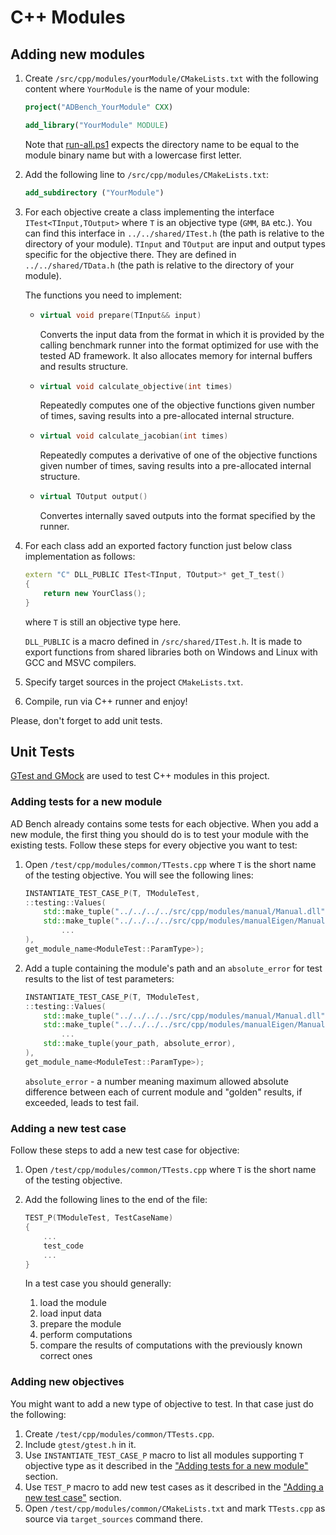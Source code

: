 # C++ Modules

## Adding new modules
1. Create `/src/cpp/modules/yourModule/CMakeLists.txt` with the following content where `YourModule` is the name of your module:
    ```cmake
    project("ADBench_YourModule" CXX)

    add_library("YourModule" MODULE)
    ```
    
    Note that [run-all.ps1](../Architecture.md#global-runner) expects the directory name to be equal to the module binary name but with a lowercase first letter.
2. Add the following line to `/src/cpp/modules/CMakeLists.txt`:
    ```cmake
    add_subdirectory ("YourModule")
    ```
3. <span id="itest-implementation"> For each objective create a class implementing the interface `ITest<TInput,TOutput>` where `T` is an objective type (`GMM`, `BA` etc.). You can find this interface in `../../shared/ITest.h` (the path is relative to the directory of your module). `TInput` and `TOutput` are input and output types specific for the objective there. They are defined in `../../shared/TData.h` (the path is relative to the directory of your module).
    
    The functions you need to implement:
    - ```cpp
      virtual void prepare(TInput&& input)
      ```
        Converts the input data from the format in which it is provided by the calling benchmark runner into the format optimized for use with the tested AD framework. It also allocates memory for internal buffers and results structure.
    - ```cpp 
      virtual void calculate_objective(int times)
      ``` 
        Repeatedly computes one of the objective functions given number of times, saving results into a pre-allocated internal structure.
    - ```cpp
      virtual void calculate_jacobian(int times)
      ```
        Repeatedly computes a derivative of one of the objective functions given number of times, saving results into a pre-allocated internal structure.
    - ```cpp
      virtual TOutput output()
      ```
        Convertes internally saved outputs into the format specified by the runner.
    </span>

4. For each class add an exported factory function just below class implementation as follows:
    ```cpp
    extern "C" DLL_PUBLIC ITest<TInput, TOutput>* get_T_test()
    {
        return new YourClass();
    }
    ```
    where `T` is still an objective type here.

    `DLL_PUBLIC` is a macro defined in `/src/shared/ITest.h`. It is made to export functions from shared libraries both on Windows and Linux with GCC and MSVC compilers.
5. Specify target sources in the project `CMakeLists.txt`.
6. Compile, run via C++ runner and enjoy!

Please, don't forget to add unit tests.

## Unit Tests

[GTest and GMock](https://github.com/google/googletest) are used to test C++ modules in this project.

### Adding tests for a new module

AD Bench already contains some tests for each objective.
When you add a new module, the first thing you should do is to test your module with the existing tests.
Follow these steps for every objective you want to test:

1. Open `/test/cpp/modules/common/TTests.cpp` where `T` is the short name of the testing objective.
   You will see the following lines:
    ```cpp
    INSTANTIATE_TEST_CASE_P(T, TModuleTest,
    ::testing::Values(
        std::make_tuple("../../../../src/cpp/modules/manual/Manual.dll", 1e-8),
        std::make_tuple("../../../../src/cpp/modules/manualEigen/ManualEigen.dll", 1e-8),
            ...
    ),
    get_module_name<ModuleTest::ParamType>);
    ```
2. Add a tuple containing the module's path and an `absolute_error` for test results to the list of test parameters:
    ```cpp
    INSTANTIATE_TEST_CASE_P(T, TModuleTest,
    ::testing::Values(
        std::make_tuple("../../../../src/cpp/modules/manual/Manual.dll", 1e-8),
        std::make_tuple("../../../../src/cpp/modules/manualEigen/ManualEigen.dll", 1e-8),
            ...
        std::make_tuple(your_path, absolute_error),      
    ),
    get_module_name<ModuleTest::ParamType>);
    ```

    `absolute_error` - a number meaning maximum allowed absolute difference between each of current module and "golden" results, if exceeded, leads to test fail.


### Adding a new test case

Follow these steps to add a new test case for objective:

1. Open `/test/cpp/modules/common/TTests.cpp` where `T` is the short name of the testing objective.
2. Add the following lines to the end of the file:
    ```cpp
    TEST_P(TModuleTest, TestCaseName)
    {
        ...
        test_code
        ...
    }
    ```

    In a test case you should generally:
    1. load the module
    2. load input data
    3. prepare the module
    4. perform computations
    5. compare the results of computations with the previously known correct ones

### Adding new objectives

You might want to add a new type of objective to test. In that case just do the following:

1. Create `/test/cpp/modules/common/TTests.cpp`.
2. Include `gtest/gtest.h` in it.
3. Use `INSTANTIATE_TEST_CASE_P` macro to list all modules supporting `T` objective type as it described in the ["Adding tests for a new module"](#adding-tests-for-a-new-module) section.
4. Use `TEST_P` macro to add new test cases as it described in the ["Adding a new test case"](#adding-a-new-test-case) section.
5. Open `/test/cpp/modules/common/CMakeLists.txt` and mark `TTests.cpp` as source via `target_sources` command there.
